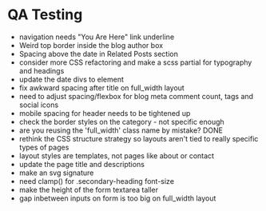 # QA Testing

-   navigation needs "You Are Here" link underline
-   Weird top border inside the blog author box
-   Spacing above the date in Related Posts section
-   consider more CSS refactoring and make a scss partial for typography and headings
-   update the date divs to <time> element
-   fix awkward spacing after title on full_width layout
-   need to adjust spacing/flexbox for blog meta comment count, tags and social icons
-   mobile spacing for header needs to be tightened up
-   check the border styles on the category - not specific enough
-   are you reusing the 'full_width' class name by mistake? DONE
-   rethink the CSS structure strategy so layouts aren't tied to really specific types of pages
-   layout styles are templates, not pages like about or contact
-   update the page title and descriptions
-   make an svg signature
-   need clamp() for .secondary-heading font-size
-   make the height of the form textarea taller
-   gap inbetween inputs on form is too big on full_width layout
